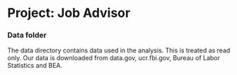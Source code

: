 # Project: Job Advisor
### Data folder

The data directory contains data used in the analysis. This is treated as read only. 
Our data is downloaded from data.gov, ucr.fbi.gov, Bureau of Labor Statistics and BEA.